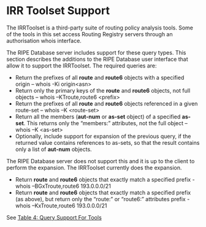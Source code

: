 # IRR Toolset Support

The IRRToolset is a third-party suite of routing policy analysis tools. Some of the tools in this set access Routing Registry servers through an authorisation whois interface.

The RIPE Database server includes support for these query types. This section describes the additions to the RIPE Database user interface that allow it to support the IRRToolset. The required queries are:

* Return the prefixes of all **route** and **route6** objects with a specified origin – whois -Ki origin&lt;asn&gt;
* Return only the primary keys of the **route** and **route6** objects, not full objects – whois –KTroute,route6 &lt;prefix&gt;
* Return the prefixes of all **route** and **route6** objects referenced in a given route-set – whois –K &lt;route-set&gt;
* Return all the members (**aut-num** or **as-set** object) of a specified **as-set**. This returns only the “members:” attributes, not the full object – whois –K &lt;as-set&gt;
* Optionally, include support for expansion of the previous query, if the returned value contains references to as-sets, so that the result contains only a list of **aut-num** objects.

The RIPE Database server does not support this and it is up to the client to perform the expansion. The IRRToolset currently does the expansion.

* Return **route** and **route6** objects that exactly match a specified prefix - whois –BGxTroute,route6 193.0.0.0/21
* Return **route** and **route6** objects that exactly match a specified prefix (as above), but return only the “route:” or “route6:” attributes prefix - whois –KxTroute,route6 193.0.0.0/21

See [Table 4: Query Support For Tools](../14.Tables-of-Query-Types-Supported-by-the-RIPE-Database/README.md#table-4-query-support-for-tools)
